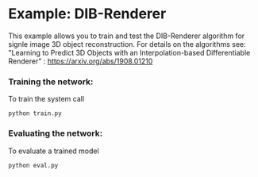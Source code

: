 # Example: DIB-Renderer

This example allows you to train and test the DIB-Renderer algorithm for signle image 3D object reconstruction. For details on the algorithms see: "Learning to Predict 3D Objects with an
Interpolation-based Differentiable Renderer" : https://arxiv.org/abs/1908.01210



### Training the network:

To train the system call
```
python train.py
```

### Evaluating the network: 

To evaluate a trained model
```
python eval.py
```



